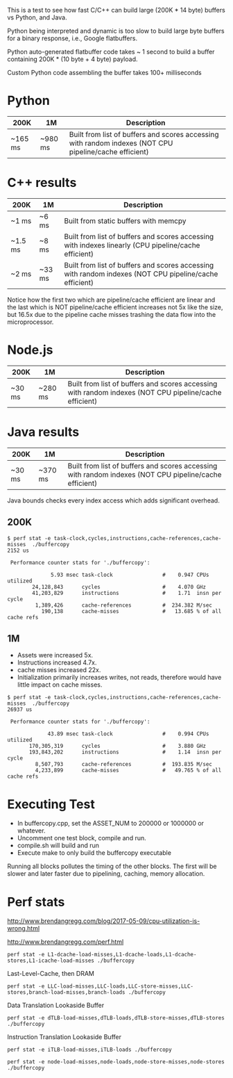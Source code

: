 This is a test to see how fast C/C++ can build large (200K * 14 byte) buffers vs Python, and Java.

Python being interpreted and dynamic is too slow to build large byte buffers for a binary response, i.e., Google flatbuffers.

Python auto-generated flatbuffer code takes ~ 1 second to build a buffer containing 200K * (10 byte + 4 byte) payload.

Custom Python code assembling the buffer takes 100+ milliseconds

# Python

200K    | 1M      | Description
--------|---------|--------------
~165 ms | ~980 ms | Built from list of buffers and scores accessing with random indexes (NOT CPU pipeline/cache efficient)

# C++ results

200K    | 1M     | Description
--------|--------|--------------
~1 ms   |~6 ms   | Built from static buffers with memcpy
~1.5 ms |~8 ms   | Built from list of buffers and scores accessing with indexes linearly (CPU pipeline/cache efficient)
~2 ms   |~33 ms  | Built from list of buffers and scores accessing with random indexes (NOT CPU pipeline/cache efficient)

Notice how the first two which are pipeline/cache efficient are linear and the last which is NOT pipeline/cache efficient increases not 5x like the size, but 16.5x due to the pipeline cache misses trashing the data flow into the microprocessor.

# Node.js

200K    | 1M      | Description
--------|---------|--------------
~30 ms  | ~280 ms | Built from list of buffers and scores accessing with random indexes (NOT CPU pipeline/cache efficient)

# Java results

200K   | 1M     | Description
-------|--------|--------------
~30 ms |~370 ms | Built from list of buffers and scores accessing with random indexes (NOT CPU pipeline/cache efficient)

Java bounds checks every index access which adds significant overhead.

## 200K

```
$ perf stat -e task-clock,cycles,instructions,cache-references,cache-misses  ./buffercopy
2152 us

 Performance counter stats for './buffercopy':

              5.93 msec task-clock                #    0.947 CPUs utilized          
        24,128,843      cycles                    #    4.070 GHz                    
        41,203,829      instructions              #    1.71  insn per cycle         
         1,389,426      cache-references          #  234.382 M/sec                  
           190,138      cache-misses              #   13.685 % of all cache refs
```

## 1M
* Assets were increased 5x.
* Instructions increased 4.7x.
* cache misses increased 22x.
* Initialization primarily increases writes, not reads, therefore would have little impact on cache misses.
```
$ perf stat -e task-clock,cycles,instructions,cache-references,cache-misses  ./buffercopy
26937 us

 Performance counter stats for './buffercopy':

             43.89 msec task-clock                #    0.994 CPUs utilized          
       170,305,319      cycles                    #    3.880 GHz                    
       193,843,202      instructions              #    1.14  insn per cycle         
         8,507,793      cache-references          #  193.835 M/sec                  
         4,233,899      cache-misses              #   49.765 % of all cache refs    
```

# Executing Test

* In buffercopy.cpp, set the ASSET_NUM to 200000 or 1000000 or whatever.
* Uncomment one test block, compile and run.
* compile.sh will build and run
* Execute make to only build the buffercopy executable

Running all blocks pollutes the timing of the other blocks.
The first will be slower and later faster due to pipelining, caching, memory allocation.


# Perf stats

http://www.brendangregg.com/blog/2017-05-09/cpu-utilization-is-wrong.html

http://www.brendangregg.com/perf.html


```
perf stat -e L1-dcache-load-misses,L1-dcache-loads,L1-dcache-stores,L1-icache-load-misses ./buffercopy
```
Last-Level-Cache, then DRAM
```
perf stat -e LLC-load-misses,LLC-loads,LLC-store-misses,LLC-stores,branch-load-misses,branch-loads ./buffercopy
```
Data Translation Lookaside Buffer
```
perf stat -e dTLB-load-misses,dTLB-loads,dTLB-store-misses,dTLB-stores ./buffercopy
```
Instruction Translation Lookaside Buffer
```
perf stat -e iTLB-load-misses,iTLB-loads ./buffercopy
```

```
perf stat -e node-load-misses,node-loads,node-store-misses,node-stores ./buffercopy
```
